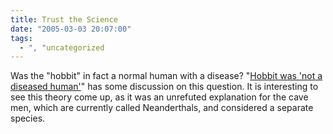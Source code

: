 ```yaml
---
title: Trust the Science
date: "2005-03-03 20:07:00"
tags:
  - ", "uncategorized
---
```

<p> Was the "hobbit" in fact a normal human with a disease? "<a href="http://news.bbc.co.uk/2/hi/science/nature/4308751.stm">Hobbit
was 'not a diseased human'</a>" has some discussion on this
question.  It is interesting to see this theory come up, as it
was an unrefuted explanation for the cave men, which are currently
called Neanderthals, and considered a separate species.</p>

